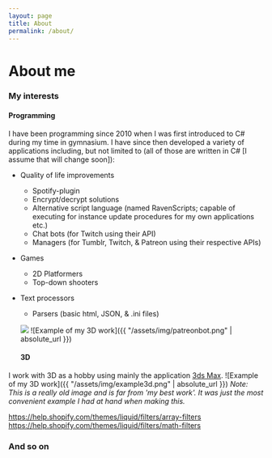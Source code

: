 ```yaml
---
layout: page
title: About
permalink: /about/
---
```

# About me

### My interests

#### Programming
I have been programming since 2010 when I was first introduced to C# during my time in gymnasium. I have since then developed a variety of applications including, but not limited to (all of those are written in C# [I assume that will change soon]):
* Quality of life improvements
  * Spotify-plugin
  * Encrypt/decrypt solutions
  * Alternative script language (named RavenScripts; capable of executing for instance update procedures for my own applications etc.)
  * Chat bots (for Twitch using their API)
  * Managers (for Tumblr, Twitch, & Patreon using their respective APIs)
* Games
  * 2D Platformers
  * Top-down shooters
* Text processors
  * Parsers (basic html, JSON, & .ini files)

  ![](http://i1189.photobucket.com/albums/z424/derpKazima/Gravitation%20Zero/Game_zpsc9887aef.png)
  ![Example of my 3D work]({{ "/assets/img/patreonbot.png" | absolute_url }})

  #### 3D
I work with 3D as a hobby using mainly the application [3ds Max](https://www.autodesk.eu/products/3ds-max/overview).
![Example of my 3D work]({{ "/assets/img/example3d.png" | absolute_url }})
_Note: This is a really old image and is far from 'my best work'. It was just the most convenient example I had at hand when making this._


https://help.shopify.com/themes/liquid/filters/array-filters 
https://help.shopify.com/themes/liquid/filters/math-filters
### And so on
